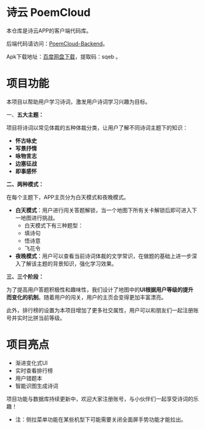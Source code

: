 # 诗云 PoemCloud

本仓库是诗云APP的客户端代码库。

后端代码请访问：[PoemCloud-Backend](https://github.com/ShawnShawnYou/PoemCloud-Backend)。

Apk下载地址：[百度网盘下载](https://pan.baidu.com/s/1gPxsqreAnUoQ7fRziZHq2Q)，提取码：sqeb 。



# 项目功能

本项目以帮助用户学习诗词，激发用户诗词学习兴趣为目标。

一、**五大主题：**

项目将诗词以常见体裁的五种体裁分类，让用户了解不同诗词主题下的知识：

* **怀古咏史**
* **写景抒情**
* **咏物言志**
* **边塞征战**
* **即事感怀**



**二、两种模式：**

在每个主题下，APP主页分为白天模式和夜晚模式。

* **白天模式**：用户进行闯关答题解锁，当一个地图下所有关卡解锁后即可进入下一地图进行挑战。
  * 白天模式下有三种题型：
  * 填诗句
  * 悟诗意
  * 飞花令
* **夜晚模式**：用户可以查看当前诗词体裁的文学常识，在做题的基础上进一步深入了解该主题的背景知识，强化学习效果。



**三、三个阶段：**

为了提高用户答题积极性和趣味性，我们设计了地图中的**UI根据用户等级的提升而变化的机制**。随着用户的闯关，用户的主页会变得更加丰富漂亮。



此外，排行榜的设置为本项目增加了更多社交属性，用户可以和朋友们一起注册账号并实时比拼当前等级。



# 项目亮点

* 渐进变化式UI
* 实时查看排行榜
* 用户错题本
* 智能识图生成诗词

项目功能与数据库持续更新中，欢迎大家注册账号，与小伙伴们一起享受诗词的乐趣！

* 注：侧拉菜单功能在某些机型下可能需要关闭全面屏手势功能才能拉出。
